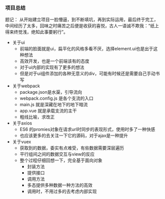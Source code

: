 ### 项目总结
题记：
从开始建立项目一脸懵逼，到不断填坑，再到实际运用，最后终于完工，中间经历了太多，回味之时痛苦之后便是收获的喜悦，古人一语诚不欺我：“纸上得来终觉浅，绝知此事要躬行”。

* 关于ui
    - 前端的脸面就是ui，扁平化的风格多看不厌，选择element.ui也是出于这种想法
    - 高效开发，也是一个前端该有的态度
    - 对于ui内部的实现有了更多的想法
    - 但是对于ui组件添加的各种无意义的div，可能有时候还是需要自己手动书写
* 关于webpack
    - package.json是水渠，引导流向
    - webpack.config.js 是各个支流的入口
    - main.js 就是深藏在地下的地下暗流
    - app.vue 就是承载支流的主干
    - 粗线比喻，求改正
* 关于axios
    - ES6 的promies对象在请求url时同步的表现形式，使用时多了一种快感
    - 也应该更多的去关注一下它的源码，对于ajax是一种提升
* 关于vuex
    - 获取到的数据，委实有点难受，有些数据需要深层遍历
    - 平行组间之间的数据交互与view的反应
    - 整个过程仔细回想一下，完全基于面向对象
        + 封装方法
        + 提供接口
        + 调用方法
        + 多态提供多种数据一种方法的高效
        + 调用时，不用过多的去考虑内部实现
